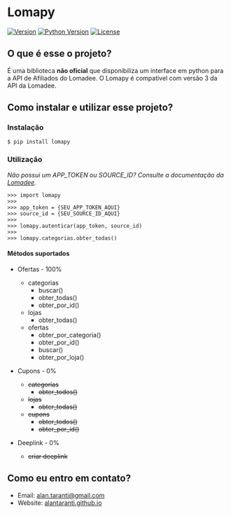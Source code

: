 # Lomapy

[![Version](https://img.shields.io/pypi/v/lomapy.svg?style=flat)](https://pypi.python.org/pypi/lomapy)
[![Python Version](https://img.shields.io/pypi/pyversions/lomapy?style=flat)](https://pypi.python.org/pypi/lomapy)
[![License](https://img.shields.io/github/license/AlanTaranti/Lomapy)](LICENSE)
## O que é esse o projeto?

É uma biblioteca **não oficial** que disponibiliza um interface em python para a API de Afiliados do Lomadee.
O Lomapy é compatível com versão 3 da API da Lomadee.

## Como instalar e utilizar esse projeto? 

### Instalação
    
    $ pip install lomapy

### Utilização

*Não possui um APP_TOKEN ou SOURCE_ID? Consulte a documentação da [Lomadee](https://developer.lomadee.com/).*

    >>> import lomapy
    >>>
    >>> app_token = {SEU_APP_TOKEN_AQUI}
    >>> source_id = {SEU_SOURCE_ID_AQUI}
    >>>
    >>> lomapy.autenticar(app_token, source_id)
    >>>
    >>> lomapy.categorias.obter_todas()
    
#### Métodos suportados

- Ofertas - 100%
  - categorias 
    - buscar()
    - obter_todas()
    - obter_por_id()
  - lojas
    - obter_todas()
  - ofertas
    - obter_por_categoria()
    - obter_por_id()
    - buscar()
    - obter_por_loja()
    
- Cupons - 0%
  - ~~categorias~~
    - ~~obter_todos()~~
  - ~~lojas~~
    - ~~obter_todas()~~
  - ~~cupons~~
    - ~~obter_todos()~~
    - ~~obter_por_id()~~

- Deeplink - 0%
   - ~~criar deeplink~~

## Como eu entro em contato?
* Email: [alan.taranti@gmail.com](mailto:alan.taranti@gmail.com)
* Website: <a href="http://alantaranti.github.io" target="_blank">alantaranti.github.io</a>
